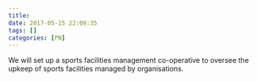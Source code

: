```yaml
---
title:
date: 2017-05-15 22:09:35
tags: []
categories: [PN]
---
```


We will set up a sports facilities management co-operative to oversee the upkeep of sports facilities managed by organisations.